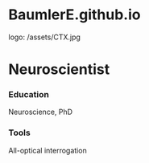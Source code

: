 # BaumlerE.github.io
logo: /assets/CTX.jpg

# Neuroscientist 

### Education 
Neuroscience, PhD 

### Tools 
All-optical interrogation
